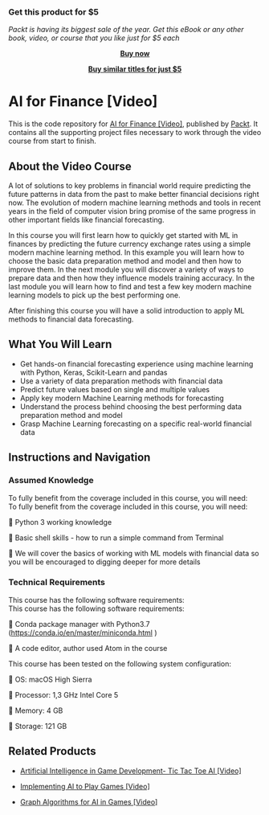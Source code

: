 
### Get this product for $5

<i>Packt is having its biggest sale of the year. Get this eBook or any other book, video, or course that you like just for $5 each</i>


<b><p align='center'>[Buy now](https://packt.link/9781789803778)</p></b>


<b><p align='center'>[Buy similar titles for just $5](https://subscription.packtpub.com/search)</p></b>


# AI for Finance [Video]
This is the code repository for [AI for Finance [Video]](https://www.packtpub.com/application-development/ai-finance-video?utm_source=github&utm_medium=repository&utm_campaign=9781789803778), published by [Packt](https://www.packtpub.com/?utm_source=github). It contains all the supporting project files necessary to work through the video course from start to finish.
## About the Video Course
A lot of solutions to key problems in financial world require predicting the future patterns in data from the past to make better financial decisions right now. The evolution of modern machine learning methods and tools in recent years in the field of computer vision  bring promise of the same progress in other important fields like financial forecasting.

In this course you will first learn how to quickly get started with ML in finances by predicting the future currency exchange rates using a simple modern machine learning method. In this example you will learn how to choose the basic data preparation method and model and then how to improve them. In the next module you will discover a variety of ways to prepare data and then how they influence models training accuracy. In the last module you will learn how to find and test a few key modern machine learning models to pick up the best performing one.

After finishing this course you will have a solid introduction to apply ML methods to financial data forecasting.


<H2>What You Will Learn</H2>
<DIV class=book-info-will-learn-text>
<UL>
<LI>Get hands-on financial forecasting experience using machine learning with Python, Keras, Scikit-Learn and pandas 
<LI>Use a variety of data preparation methods with financial data 
<LI>Predict future values based on single and multiple values 
<LI>Apply key modern Machine Learning methods for forecasting 
<LI>Understand the process behind choosing the best performing data preparation method and model 
<LI>Grasp Machine Learning forecasting on a specific real-world financial data </LI></UL></DIV>

## Instructions and Navigation
### Assumed Knowledge
To fully benefit from the coverage included in this course, you will need:<br/>
To fully benefit from the coverage included in this course, you will need:

	Python 3 working knowledge

	Basic shell skills - how to run a simple command from Terminal

	We will cover the basics of working with ML models with financial data so you will be encouraged to digging deeper for more details

### Technical Requirements
This course has the following software requirements:<br/>
This course has the following software requirements:

	Conda package manager with Python3.7 (https://conda.io/en/master/miniconda.html )

	A code editor, author used Atom in the course

This course has been tested on the following system configuration:

	OS: macOS High Sierra

	Processor: 1,3 GHz Intel Core 5

	Memory: 4 GB

	Storage: 121 GB


## Related Products
* [Artificial Intelligence in Game Development- Tic Tac Toe AI [Video]](https://www.packtpub.com/application-development/artificial-intelligence-game-development-tic-tac-toe-ai-video?utm_source=github&utm_medium=repository&utm_campaign=9781838644772)

* [Implementing AI to Play Games [Video]](https://www.packtpub.com/application-development/implementing-ai-play-games-video?utm_source=github&utm_medium=repository&utm_campaign=9781788476539)

* [Graph Algorithms for AI in Games [Video]](https://www.packtpub.com/application-development/graph-algorithms-ai-games-video?utm_source=github&utm_medium=repository&utm_campaign=9781788472180)

